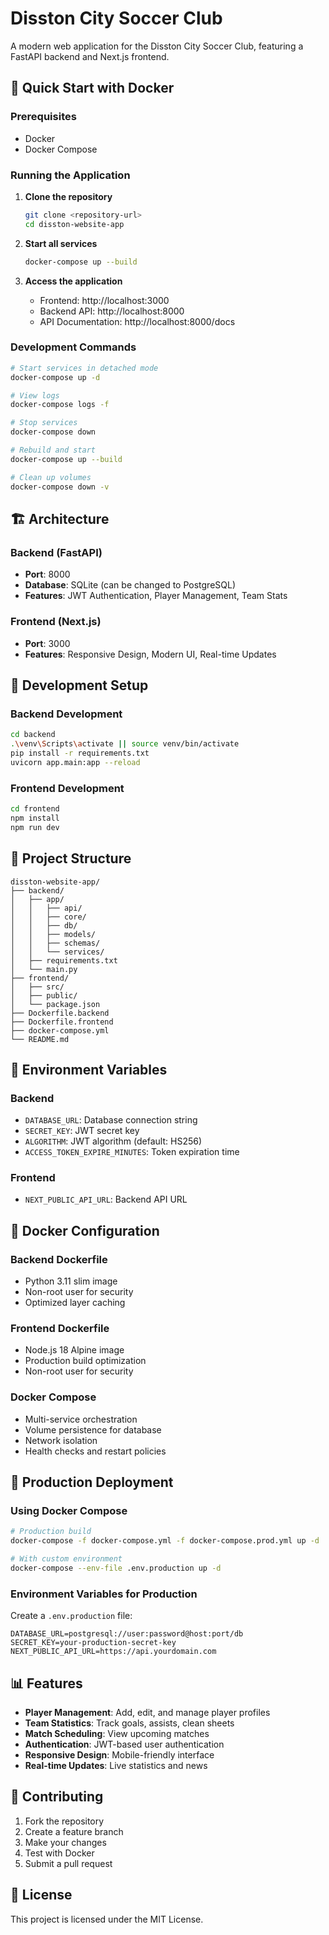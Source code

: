 # Disston City Soccer Club

A modern web application for the Disston City Soccer Club, featuring a FastAPI backend and Next.js frontend.

## 🚀 Quick Start with Docker

### Prerequisites
- Docker
- Docker Compose

### Running the Application

1. **Clone the repository**
   ```bash
   git clone <repository-url>
   cd disston-website-app
   ```

2. **Start all services**
   ```bash
   docker-compose up --build
   ```

3. **Access the application**
   - Frontend: http://localhost:3000
   - Backend API: http://localhost:8000
   - API Documentation: http://localhost:8000/docs

### Development Commands

```bash
# Start services in detached mode
docker-compose up -d

# View logs
docker-compose logs -f

# Stop services
docker-compose down

# Rebuild and start
docker-compose up --build

# Clean up volumes
docker-compose down -v
```

## 🏗️ Architecture

### Backend (FastAPI)
- **Port**: 8000
- **Database**: SQLite (can be changed to PostgreSQL)
- **Features**: JWT Authentication, Player Management, Team Stats

### Frontend (Next.js)
- **Port**: 3000
- **Features**: Responsive Design, Modern UI, Real-time Updates

## 🔧 Development Setup

### Backend Development
```bash
cd backend
.\venv\Scripts\activate || source venv/bin/activate
pip install -r requirements.txt
uvicorn app.main:app --reload
```

### Frontend Development
```bash
cd frontend
npm install
npm run dev
```

## 📁 Project Structure

```
disston-website-app/
├── backend/
│   ├── app/
│   │   ├── api/
│   │   ├── core/
│   │   ├── db/
│   │   ├── models/
│   │   ├── schemas/
│   │   └── services/
│   ├── requirements.txt
│   └── main.py
├── frontend/
│   ├── src/
│   ├── public/
│   └── package.json
├── Dockerfile.backend
├── Dockerfile.frontend
├── docker-compose.yml
└── README.md
```

## 🔐 Environment Variables

### Backend
- `DATABASE_URL`: Database connection string
- `SECRET_KEY`: JWT secret key
- `ALGORITHM`: JWT algorithm (default: HS256)
- `ACCESS_TOKEN_EXPIRE_MINUTES`: Token expiration time

### Frontend
- `NEXT_PUBLIC_API_URL`: Backend API URL

## 🐳 Docker Configuration

### Backend Dockerfile
- Python 3.11 slim image
- Non-root user for security
- Optimized layer caching

### Frontend Dockerfile
- Node.js 18 Alpine image
- Production build optimization
- Non-root user for security

### Docker Compose
- Multi-service orchestration
- Volume persistence for database
- Network isolation
- Health checks and restart policies

## 🚀 Production Deployment

### Using Docker Compose
```bash
# Production build
docker-compose -f docker-compose.yml -f docker-compose.prod.yml up -d

# With custom environment
docker-compose --env-file .env.production up -d
```

### Environment Variables for Production
Create a `.env.production` file:
```env
DATABASE_URL=postgresql://user:password@host:port/db
SECRET_KEY=your-production-secret-key
NEXT_PUBLIC_API_URL=https://api.yourdomain.com
```

## 📊 Features

- **Player Management**: Add, edit, and manage player profiles
- **Team Statistics**: Track goals, assists, clean sheets
- **Match Scheduling**: View upcoming matches
- **Authentication**: JWT-based user authentication
- **Responsive Design**: Mobile-friendly interface
- **Real-time Updates**: Live statistics and news

## 🤝 Contributing

1. Fork the repository
2. Create a feature branch
3. Make your changes
4. Test with Docker
5. Submit a pull request

## 📝 License

This project is licensed under the MIT License. 